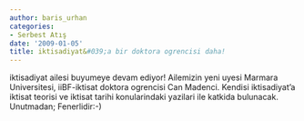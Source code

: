 ```yaml
---
author: baris_urhan
categories:
- Serbest Atış
date: '2009-01-05'
title: iktisadiyat&#039;a bir doktora ogrencisi daha!
---
```


iktisadiyat ailesi buyumeye devam ediyor! Ailemizin yeni uyesi Marmara Universitesi, iiBF-iktisat doktora ogrencisi Can Madenci. Kendisi iktisadiyat’a iktisat teorisi ve iktisat tarihi konularindaki yazilari ile katkida bulunacak.  
Unutmadan; Fenerlidir:-)